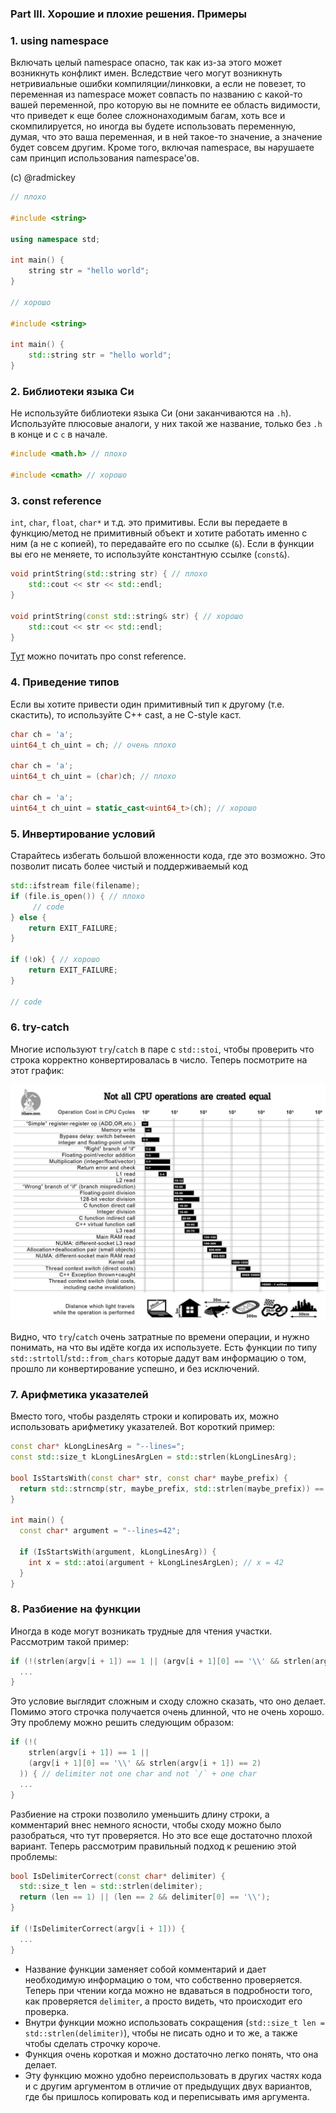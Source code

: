 ### Part III. Хорошие и плохие решения. Примеры

### 1. using namespace

Включать целый namespace опасно, так как из-за этого может возникнуть конфликт имен. Вследствие чего могут возникнуть нетривиальные ошибки компиляции/линковки, а если не повезет, то переменная из namespace может совпасть по названию с какой-то вашей переменной, про которую вы не помните ее область видимости, что приведет к еще более сложнонаходимым багам, хоть все и скомпилируется, но иногда вы будете использовать переменную, думая, что это ваша переменная, и в ней такое-то значение, а значение будет совсем другим. Кроме того, включая namespace, вы нарушаете сам принцип использования namespace'ов.

(c) @radmickey

```C++
// плохо

#include <string>

using namespace std;

int main() {
    string str = "hello world";
}

// хорошо

#include <string>

int main() {
    std::string str = "hello world";
}
```
### 2. Библиотеки языка Си

Не используйте библиотеки языка Си (они заканчиваются на `.h`). Используйте плюсовые аналоги, у них такой же название, только без `.h` в конце и с `c` в начале.

```C++
#include <math.h> // плохо

#include <cmath> // хорошо
```

### 3. const reference

`int`, `char`, `float`, `char*` и т.д. это примитивы. Если вы передаете в функцию/метод не примитивный объект и хотите работать именно с ним (а не с копией), то передавайте его по ссылке (`&`). Если в функции вы его не меняете, то используйте константную ссылке (`const&`).

```C++
void printString(std::string str) { // плохо
    std::cout << str << std::endl;
}

void printString(const std::string& str) { // хорошо
    std::cout << str << std::endl;
}
```

[Тут](https://stackoverflow.com/questions/2627166/what-is-the-difference-between-a-const-reference-and-normal-parameter) можно почитать про const reference.

### 4. Приведение типов

Если вы хотите привести один примитивный тип к другому (т.е. скастить), то используйте C++ cast, а не C-style каст.

```C++
char ch = 'a';
uint64_t ch_uint = ch; // очень плохо

char ch = 'a';
uint64_t ch_uint = (char)ch; // плохо

char ch = 'a';
uint64_t ch_uint = static_cast<uint64_t>(ch); // хорошо
```

### 5. Инвертирование условий

Старайтесь избегать большой вложенности кода, где это возможно. Это позволит писать более чистый и поддерживаемый код

```C++
std::ifstream file(filename);
if (file.is_open()) { // плохо
     // code
} else {
    return EXIT_FAILURE;
}

if (!ok) { // хорошо
    return EXIT_FAILURE;
}

// code
```

### 6. try-catch

Многие используют `try`/`catch` в паре с `std::stoi`, чтобы проверить что строка корректно конвертировалась в число. Теперь посмотрите на этот график:

![operation_cost](../images/operation_cost.jpeg)

Видно, что `try`/`catch` очень затратные по времени операции, и нужно понимать, на что вы идёте когда их используете. Есть функции по типу `std::strtoll`/`std::from_chars` которые дадут вам информацию о том, прошло ли конвертирование успешно, и без исключений. 

### 7. Арифметика указателей

Вместо того, чтобы разделять строки и копировать их, можно использовать арифметику указателей. Вот короткий пример:

```C++
const char* kLongLinesArg = "--lines=";
const std::size_t kLongLinesArgLen = std::strlen(kLongLinesArg);

bool IsStartsWith(const char* str, const char* maybe_prefix) {
  return std::strncmp(str, maybe_prefix, std::strlen(maybe_prefix)) == 0;
}

int main() {
  const char* argument = "--lines=42";

  if (IsStartsWith(argument, kLongLinesArg)) {
    int x = std::atoi(argument + kLongLinesArgLen); // x = 42
  }
}
```

### 8. Разбиение на функции

Иногда в коде могут возникать трудные для чтения участки. Рассмотрим такой пример:

```C++
if (!(strlen(argv[i + 1]) == 1 || (argv[i + 1][0] == '\\' && strlen(argv[i + 1]) == 2))) {
  ...
}
```

Это условие выглядит сложным и сходу сложно сказать, что оно делает. Помимо этого строчка получается очень длинной, что не очень хорошо. Эту проблему можно решить следующим образом:

```C++
if (!(
    strlen(argv[i + 1]) == 1 ||
    (argv[i + 1][0] == '\\' && strlen(argv[i + 1]) == 2) 
  )) { // delimiter not one char and not `/` + one char
  ...
}
```

Разбиение на строки позволило уменьшить длину строки, а комментарий внес немного ясности, чтобы сходу можно было разобраться, что тут проверяется. Но это все еще достаточно плохой вариант. Теперь рассмотрим правильный подход к решению этой проблемы:

```C++
bool IsDelimiterCorrect(const char* delimiter) {
  std::size_t len = std::strlen(delimiter);
  return (len == 1) || (len == 2 && delimiter[0] == '\\');
}

if (!IsDelimiterCorrect(argv[i + 1])) {
  ...
}
```

+ Название функции заменяет собой комментарий и дает необходимую информацию о том, что собственно проверяется. Теперь при чтении когда можно не вдаваться в подробности того, как проверяется `delimiter`, а просто видеть, что происходит его проверка.
+ Внутри функции можно использовать сокращения (`std::size_t len = std::strlen(delimiter)`), чтобы не писать одно и то же, а также чтобы сделать строчку короче.
+ Функция очень короткая и можно достаточно легко понять, что она делает.
+ Эту функцию можно удобно переиспользовать в других частях кода и с другим аргументом в отличие от предыдущих двух вариантов, где бы пришлось копировать код и переписывать имя аргумента.